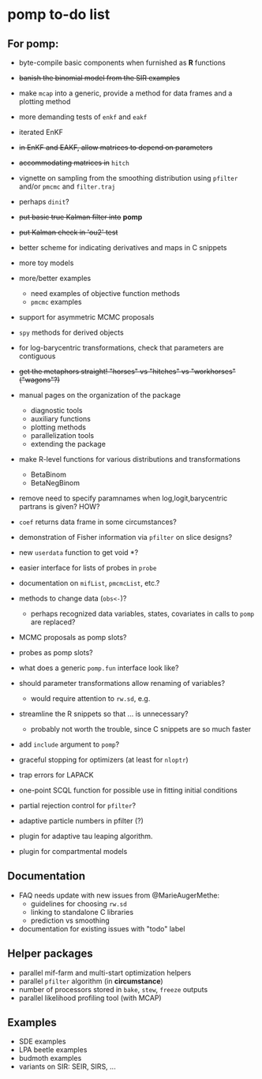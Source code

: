 # pomp to-do list

## For pomp:

- byte-compile basic components when furnished as **R** functions
- ~~banish the binomial model from the SIR examples~~

- make `mcap` into a generic, provide a method for data frames and a plotting method
- more demanding tests of `enkf` and `eakf`
- iterated EnKF
- ~~in EnKF and EAKF, allow matrices to depend on parameters~~
- ~~accommodating matrices in~~ `hitch`
- vignette on sampling from the smoothing distribution using `pfilter` and/or `pmcmc` and `filter.traj`
- perhaps `dinit`?
- ~~put basic true Kalman filter into~~ **pomp**
- ~~put Kalman check in 'ou2' test~~
- better scheme for indicating derivatives and maps in C snippets
- more toy models
- more/better examples
	- need examples of objective function methods
	- `pmcmc` examples

- support for asymmetric MCMC proposals
- `spy` methods for derived objects
- for log-barycentric transformations, check that parameters are contiguous
- ~~get the metaphors straight! "horses" vs "hitches" vs "workhorses" ("wagons"?)~~
- manual pages on the organization of the package
    - diagnostic tools
    - auxiliary functions
    - plotting methods
    - parallelization tools
    - extending the package
- make R-level functions for various distributions and transformations
	- BetaBinom
	- BetaNegBinom
- remove need to specify paramnames when log,logit,barycentric partrans is given? HOW?

- `coef` returns data frame in some circumstances?
- demonstration of Fisher information via `pfilter` on slice designs?
- new `userdata` function to get void *?

- easier interface for lists of probes in `probe`
- documentation on `mifList`, `pmcmcList`, etc.?
- methods to change data (`obs<-`)?
	- perhaps recognized data variables, states, covariates in calls to `pomp` are replaced?
- MCMC proposals as pomp slots?
- probes as pomp slots?
- what does a generic `pomp.fun` interface look like?

- should parameter transformations allow renaming of variables?
	- would require attention to `rw.sd`, e.g.

- streamline the R snippets so that ... is unnecessary?
	- probably not worth the trouble, since C snippets are so much faster
- add `include` argument to `pomp`?
- graceful stopping for optimizers (at least for `nloptr`)
- trap errors for LAPACK

- one-point SCQL function for possible use in fitting initial conditions
- partial rejection control for `pfilter`?
- adaptive particle numbers in pfilter (?)

- plugin for adaptive tau leaping algorithm.
- plugin for compartmental models

## Documentation

- FAQ needs update with new issues from @MarieAugerMethe:
	- guidelines for choosing `rw.sd`
	- linking to standalone C libraries
	- prediction vs smoothing 
- documentation for existing issues with "todo" label

## Helper packages

- parallel mif-farm and multi-start optimization helpers
- parallel `pfilter` algorithm (in **circumstance**)
- number of processors stored in `bake`, `stew`, `freeze` outputs
- parallel likelihood profiling tool (with MCAP)

## Examples

- SDE examples
- LPA beetle examples
- budmoth examples
- variants on SIR: SEIR, SIRS, ...
